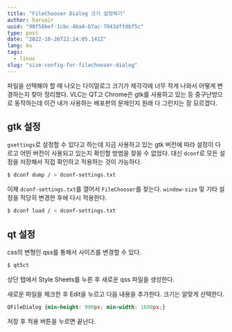 ```yaml
---
title: "FileChooser Dialog 크기 설정하기"
author: haruair
uuid: "90f58bef-1cbc-4ba4-b7ac-7043dffdbf5c"
type: post
date: "2022-10-26T22:24:05.141Z"
lang: ko
tags:
  - linux
slug: "size-config-for-filechooser-dialog"
---
```


파일을 선택해야 할 때 나오는 다이얼로그 크기가 제각각에 너무 작게 나와서 어떻게 변경하는지 찾아 정리했다. VLC는 QT고 Chrome은 gtk를 사용하고 있는 등 중구난방으로 동작하는데 이건 내가 사용하는 배포판의 문제인지 원래 다 그런지는 잘 모르겠다.

## gtk 설정

`gsettings`로 설정할 수 있다고 하는데 지금 사용하고 있는 gtk 버전에 따라 설정이 다르고 어떤 버전이 사용되고 있는지 확인할 방법을 찾을 수 없었다. 대신 `dconf`로 모든 설정을 저장해서 직접 확인하고 적용하는 것이 가능하다.

```bash
$ dconf dump / > dconf-settings.txt
```

이제 `dconf-settings.txt`를 열어서 `FileChooser`를 찾는다. `window-size` 및 기타 설정을 적당히 변경한 후에 다시 적용한다.

```bash
$ dconf load / < dconf-settings.txt
```

## qt 설정

css의 변형인 qss를 통해서 사이즈를 변경할 수 있다.

```bash
$ qt5ct
```

상단 탭에서 Style Sheets를 누른 후 새로운 qss 파일을 생성한다.

새로운 파일을 체크한 후 Edit을 누르고 다음 내용을 추가한다. 크기는 알맞게 선택한다.

```css
QFileDialog {min-height: 900px; min-width: 1600px;}
```

저장 후 적용 버튼을 누르면 끝난다.

